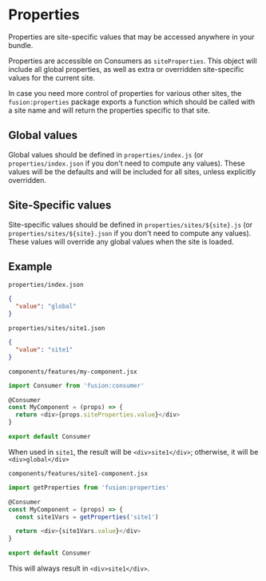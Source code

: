 # Properties

Properties are site-specific values that may be accessed anywhere in your bundle.

Properties are accessible on Consumers as `siteProperties`. This object will include all global properties, as well as extra or overridden site-specific values for the current site.

In case you need more control of properties for various other sites, the `fusion:properties` package exports a function which should be called with a site name and will return the properties specific to that site.

## Global values

Global values should be defined in `properties/index.js` (or `properties/index.json` if you don't need to compute any values). These values will be the defaults and will be included for all sites, unless explicitly overridden.

## Site-Specific values

Site-specific values should be defined in `properties/sites/${site}.js` (or `properties/sites/${site}.json` if you don't need to compute any values). These values will override any global values when the site is loaded.

## Example

`properties/index.json`
```json
{
  "value": "global"
}
```

`properties/sites/site1.json`
```json
{
  "value": "site1"
}
```

`components/features/my-component.jsx`
```js
import Consumer from 'fusion:consumer'

@Consumer
const MyComponent = (props) => {
  return <div>{props.siteProperties.value}</div>
}

export default Consumer
```

When used in `site1`, the result will be `<div>site1</div>`; otherwise, it will be `<div>global</div>`

`components/features/site1-component.jsx`
```js
import getProperties from 'fusion:properties'

@Consumer
const MyComponent = (props) => {
  const site1Vars = getProperties('site1')

  return <div>{site1Vars.value}</div>
}

export default Consumer
```

This will always result in `<div>site1</div>`.


